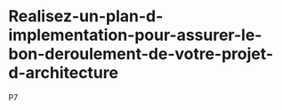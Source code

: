 # Realisez-un-plan-d-implementation-pour-assurer-le-bon-deroulement-de-votre-projet-d-architecture
P7
